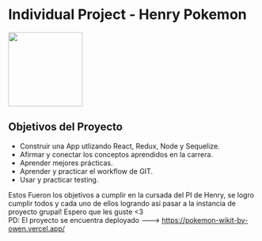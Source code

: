 

# Individual Project - Henry Pokemon

<img height="150" src="./pokemon.png" />

## Objetivos del Proyecto

- Construir una App utlizando React, Redux, Node y Sequelize.
- Afirmar y conectar los conceptos aprendidos en la carrera.
- Aprender mejores prácticas.
- Aprender y practicar el workflow de GIT.
- Usar y practicar testing.

Estos Fueron los objetivos a cumplir en la cursada del PI de Henry, se logro cumplir todos y cada uno de ellos logrando asi pasar a la instancia de proyecto grupal! Espero que les guste <3 <br>
PD: El proyecto se encuentra deployado  --->  https://pokemon-wikit-by-owen.vercel.app/

